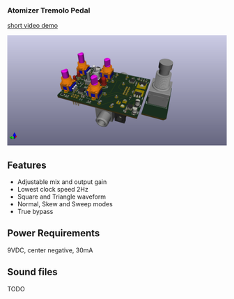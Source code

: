 ### Atomizer Tremolo Pedal

[short video demo](https://www.instagram.com/p/BsmGDgeASrn/)

![3d](docs/BoardLayout_3DRenderings/Populated.png)

## Features

- Adjustable mix and output gain
- Lowest clock speed 2Hz
- Square and Triangle waveform
- Normal, Skew and Sweep modes
- True bypass

## Power Requirements

9VDC, center negative, 30mA

## Sound files

TODO

